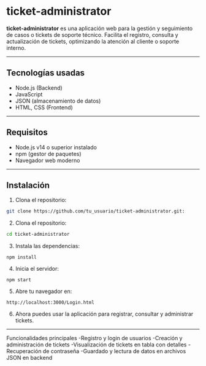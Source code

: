 # ticket-administrator

**ticket-administrator** es una aplicación web para la gestión y seguimiento de casos o tickets de soporte técnico. Facilita el registro, consulta y actualización de tickets, optimizando la atención al cliente o soporte interno.

---

## Tecnologías usadas

- Node.js (Backend)
- JavaScript
- JSON (almacenamiento de datos)
- HTML, CSS (Frontend)

---

## Requisitos

- Node.js v14 o superior instalado
- npm (gestor de paquetes)
- Navegador web moderno

---

## Instalación

1. Clona el repositorio:

```bash
git clone https://github.com/tu_usuario/ticket-administrator.git:
```
2. Clona el repositorio:

```bash
cd ticket-administrator
```
3. Instala las dependencias:
```
npm install
```
4. Inicia el servidor:
```
npm start
```
5. Abre tu navegador en:
```
http://localhost:3000/Login.html
```
6. Ahora puedes usar la aplicación para registrar, consultar y administrar tickets.
---
Funcionalidades principales
-Registro y login de usuarios
-Creación y administración de tickets
-Visualización de tickets en tabla con detalles
-Recuperación de contraseña
-Guardado y lectura de datos en archivos JSON en backend

